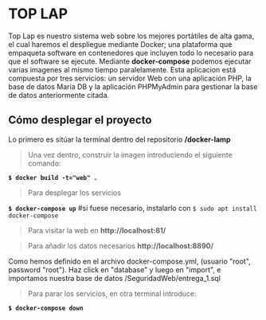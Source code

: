 # TOP LAP
Top Lap es nuestro sistema web sobre los mejores portátiles de alta gama, el cual haremos el despliegue mediante Docker; una plataforma que empaqueta software en contenedores que incluyen todo lo necesario para que el software se ejecute. Mediante **docker-compose** podemos ejecutar varias imagenes al mismo tiempo paralelamente. Esta aplicacion está compuesta por tres servicios: un servidor Web con una aplicación PHP, la base de datos Maria DB y la aplicación PHPMyAdmin para gestionar la base de datos anteriormente citada.

## Cómo desplegar el proyecto
Lo primero es sitúar la terminal dentro del repositorio **/docker-lamp**
>Una vez dentro, construir la imagen introduciendo el siguiente comando:
  
  **`$ docker build -t="web" .`**
 

>Para desplegar los servicios 

  **`$ docker-compose up`**  #si fuese necesario, instalarlo con `$ sudo apt install docker-compose`
  

>Para visitar la web en **http://localhost:81/**


>Para añadir los datos necesarios **http://localhost:8890/**

Como hemos definido en el archivo docker-compose.yml, (usuario "root", password "root"). Haz click en "database" y luego en "import", e importamos nuestra base de datos /SeguridadWeb/entrega_1.sql


>Para parar los servicios, en otra terminal introduce:

  **`$ docker-compose down`**
